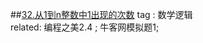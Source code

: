 ##[32.从1到n整数中1出现的次数](https://github.com/GaoRong/AlgorithmTraining/blob/master/%E5%89%91%E6%8C%87offer/NumberOf1Between1AndN.cpp)
tag : 数学逻辑   
related: 编程之美2.4 ; 牛客网模拟题1;
